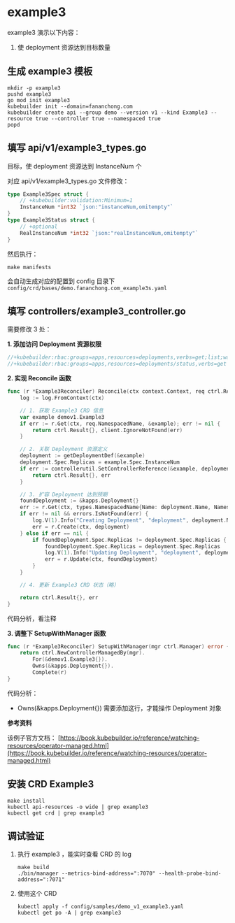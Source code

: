 # example3

example3 演示以下内容：
1. 使 deployment 资源达到目标数量

## 生成 example3 模板

```shell
mkdir -p example3
pushd example3
go mod init example3
kubebuilder init --domain=fananchong.com
kubebuilder create api --group demo --version v1 --kind Example3 --resource true --controller true --namespaced true
popd
```

## 填写 api/v1/example3_types.go

目标，使 deployment 资源达到 InstanceNum 个

对应 api/v1/example3_types.go 文件修改：

```go
type Example3Spec struct {
	// +kubebuilder:validation:Minimum=1
	InstanceNum *int32 `json:"instanceNum,omitempty"`
}
type Example3Status struct {
	// +optional
	RealInstanceNum *int32 `json:"realInstanceNum,omitempty"`
}
```

然后执行： 
```shell
make manifests
```

会自动生成对应的配置到 config 目录下 `config/crd/bases/demo.fananchong.com_example3s.yaml`


## 填写 controllers/example3_controller.go


需要修改 3 处：

**1. 添加访问 Deployment 资源权限**
```go
//+kubebuilder:rbac:groups=apps,resources=deployments,verbs=get;list;watch;create;update;patch;delete
//+kubebuilder:rbac:groups=apps,resources=deployments/status,verbs=get
```


**2. 实现 Reconcile 函数**

```go
func (r *Example3Reconciler) Reconcile(ctx context.Context, req ctrl.Request) (ctrl.Result, error) {
	log := log.FromContext(ctx)

	// 1. 获取 Example3 CRD 信息
	var example demov1.Example3
	if err := r.Get(ctx, req.NamespacedName, &example); err != nil {
		return ctrl.Result{}, client.IgnoreNotFound(err)
	}

	// 2. 关联 Deployment 资源定义
	deployment := getDeploymentDef(&example)
	deployment.Spec.Replicas = example.Spec.InstanceNum
	if err := controllerutil.SetControllerReference(&example, deployment, r.Scheme); err != nil {
		return ctrl.Result{}, err
	}

	// 3. 扩容 Deployment 达到预期
	foundDeployment := &kapps.Deployment{}
	err := r.Get(ctx, types.NamespacedName{Name: deployment.Name, Namespace: deployment.Namespace}, foundDeployment)
	if err != nil && errors.IsNotFound(err) {
		log.V(1).Info("Creating Deployment", "deployment", deployment.Name)
		err = r.Create(ctx, deployment)
	} else if err == nil {
		if foundDeployment.Spec.Replicas != deployment.Spec.Replicas {
			foundDeployment.Spec.Replicas = deployment.Spec.Replicas
			log.V(1).Info("Updating Deployment", "deployment", deployment.Name)
			err = r.Update(ctx, foundDeployment)
		}
	}

	// 4. 更新 Example3 CRD 状态（略）

	return ctrl.Result{}, err
}
```

代码分析，看注释

**3. 调整下 SetupWithManager 函数**

```go
func (r *Example3Reconciler) SetupWithManager(mgr ctrl.Manager) error {
	return ctrl.NewControllerManagedBy(mgr).
		For(&demov1.Example3{}).
		Owns(&kapps.Deployment{}).
		Complete(r)
}
```

代码分析：
- Owns(&kapps.Deployment{}) 需要添加这行，才能操作 Deployment 对象


**参考资料**

该例子官方文档： [https://book.kubebuilder.io/reference/watching-resources/operator-managed.html](https://book.kubebuilder.io/reference/watching-resources/operator-managed.html)

## 安装 CRD Example3

```
make install
kubectl api-resources -o wide | grep example3
kubectl get crd | grep example3
```


## 调试验证

1. 执行 example3 ，能实时查看 CRD 的 log
    ```shell
	make build
    ./bin/manager --metrics-bind-address=":7070" --health-probe-bind-address=":7071"
    ```

2. 使用这个 CRD
    ```shell
    kubectl apply -f config/samples/demo_v1_example3.yaml
    kubectl get po -A | grep example3
    ```